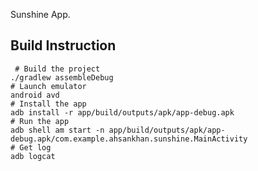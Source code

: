 Sunshine App.


Build Instruction
-------------------

     # Build the project
    ./gradlew assembleDebug
    # Launch emulator
    android avd
    # Install the app
    adb install -r app/build/outputs/apk/app-debug.apk
    # Run the app
    adb shell am start -n app/build/outputs/apk/app-debug.apk/com.example.ahsankhan.sunshine.MainActivity
    # Get log
    adb logcat

